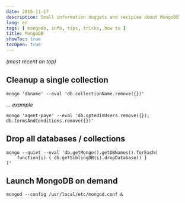 ```yaml
---
date: 2015-11-17
description: Small information nuggets and recipies about MongoDB
lang: en
tags: [ mongodb, info, tips, tricks, how to ]
title: MongoDB
showToc: true
tocOpen: true
---
```


<!--more-->

*(most recent on top)*

## Cleanup a single collection

```shell
mongo 'dbname' --eval 'db.collectionName.remove({})'
```

*… example*

```shell
mongo 'agent-paye' --eval 'db.optedInUsers.remove({}); db.termsAndConditions.remove({})'
```

## Drop all databases / collections

```shell
mongo --quiet --eval 'db.getMongo().getDBNames().forEach(
    function(i) { db.getSiblingDB(i).dropDatabase() }
)'
```

## Launch MongoDB on demand

```shell
mongod --config /usr/local/etc/mongod.conf &
```
